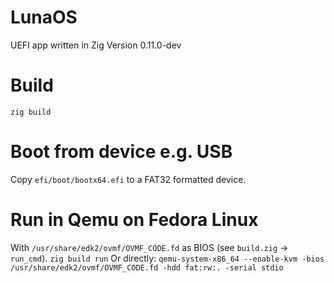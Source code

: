 # LunaOS
UEFI app written in Zig Version 0.11.0-dev

# Build
`zig build`

# Boot from device e.g. USB
Copy `efi/boot/bootx64.efi` to a FAT32 formatted device.

# Run in Qemu on Fedora Linux
With `/usr/share/edk2/ovmf/OVMF_CODE.fd` as BIOS (see `build.zig` -> `run_cmd`).
`zig build run`
Or directly:
`qemu-system-x86_64 --enable-kvm -bios /usr/share/edk2/ovmf/OVMF_CODE.fd -hdd fat:rw:. -serial stdio`
